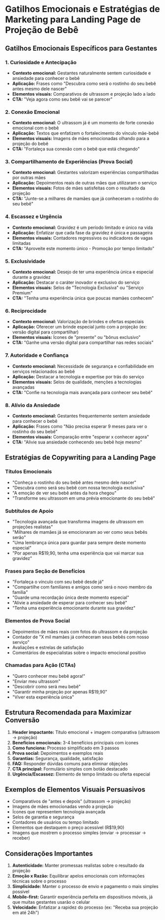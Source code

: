 # Gatilhos Emocionais e Estratégias de Marketing para Landing Page de Projeção de Bebê

## Gatilhos Emocionais Específicos para Gestantes

### 1. Curiosidade e Antecipação
- **Contexto emocional:** Gestantes naturalmente sentem curiosidade e ansiedade para conhecer o bebê
- **Aplicação:** Frases como "Descubra como será o rostinho do seu bebê antes mesmo dele nascer"
- **Elementos visuais:** Comparativos de ultrassom e projeção lado a lado
- **CTA:** "Veja agora como seu bebê vai se parecer"

### 2. Conexão Emocional
- **Contexto emocional:** O ultrassom já é um momento de forte conexão emocional com o bebê
- **Aplicação:** Textos que enfatizem o fortalecimento do vínculo mãe-bebê
- **Elementos visuais:** Imagens de mães emocionadas olhando para a projeção do bebê
- **CTA:** "Fortaleça sua conexão com o bebê que está chegando"

### 3. Compartilhamento de Experiências (Prova Social)
- **Contexto emocional:** Gestantes valorizam experiências compartilhadas por outras mães
- **Aplicação:** Depoimentos reais de outras mães que utilizaram o serviço
- **Elementos visuais:** Fotos de mães satisfeitas com o resultado da projeção
- **CTA:** "Junte-se a milhares de mamães que já conheceram o rostinho do seu bebê"

### 4. Escassez e Urgência
- **Contexto emocional:** Gravidez é um período limitado e único na vida
- **Aplicação:** Enfatizar que cada fase da gravidez é única e passageira
- **Elementos visuais:** Contadores regressivos ou indicadores de vagas limitadas
- **CTA:** "Aproveite este momento único - Promoção por tempo limitado"

### 5. Exclusividade
- **Contexto emocional:** Desejo de ter uma experiência única e especial durante a gravidez
- **Aplicação:** Destacar o caráter inovador e exclusivo do serviço
- **Elementos visuais:** Selos de "Tecnologia Exclusiva" ou "Serviço Premium"
- **CTA:** "Tenha uma experiência única que poucas mamães conhecem"

### 6. Reciprocidade
- **Contexto emocional:** Valorização de brindes e ofertas especiais
- **Aplicação:** Oferecer um brinde especial junto com a projeção (ex: versão digital para compartilhar)
- **Elementos visuais:** Ícones de "presente" ou "bônus exclusivo"
- **CTA:** "Ganhe uma versão digital para compartilhar nas redes sociais"

### 7. Autoridade e Confiança
- **Contexto emocional:** Necessidade de segurança e confiabilidade em serviços relacionados ao bebê
- **Aplicação:** Destacar a tecnologia e expertise por trás do serviço
- **Elementos visuais:** Selos de qualidade, menções a tecnologias avançadas
- **CTA:** "Confie na tecnologia mais avançada para conhecer seu bebê"

### 8. Alívio da Ansiedade
- **Contexto emocional:** Gestantes frequentemente sentem ansiedade para conhecer o bebê
- **Aplicação:** Frases como "Não precisa esperar 9 meses para ver o rostinho do seu bebê"
- **Elementos visuais:** Comparação entre "esperar x conhecer agora"
- **CTA:** "Alivie sua ansiedade conhecendo seu bebê hoje mesmo"

## Estratégias de Copywriting para a Landing Page

### Títulos Emocionais
- "Conheça o rostinho do seu bebê antes mesmo dele nascer"
- "Descubra como será seu bebê com nossa tecnologia exclusiva"
- "A emoção de ver seu bebê antes da hora chegou"
- "Transforme seu ultrassom em uma prévia emocionante do seu bebê"

### Subtítulos de Apoio
- "Tecnologia avançada que transforma imagens de ultrassom em projeções realistas"
- "Milhares de mamães já se emocionaram ao ver como seus bebês serão"
- "Uma lembrança única para guardar para sempre deste momento especial"
- "Por apenas R$19,90, tenha uma experiência que vai marcar sua gravidez"

### Frases para Seção de Benefícios
- "Fortaleça o vínculo com seu bebê desde já"
- "Compartilhe com familiares e amigos como será o novo membro da família"
- "Guarde uma recordação única deste momento especial"
- "Alivie a ansiedade de esperar para conhecer seu bebê"
- "Tenha uma experiência emocionante durante sua gravidez"

### Elementos de Prova Social
- Depoimentos de mães reais com fotos do ultrassom e da projeção
- Contador de "X mil mamães já conheceram seus bebês com nosso serviço"
- Avaliações e estrelas de satisfação
- Comentários de especialistas sobre o impacto emocional positivo

### Chamadas para Ação (CTAs)
- "Quero conhecer meu bebê agora!"
- "Enviar meu ultrassom"
- "Descobrir como será meu bebê"
- "Garantir minha projeção por apenas R$19,90"
- "Viver esta experiência única"

## Estrutura Recomendada para Maximizar Conversão

1. **Header impactante:** Título emocional + imagem comparativa (ultrassom → projeção)
2. **Benefícios emocionais:** 3-4 benefícios principais com ícones
3. **Como funciona:** Processo simplificado em 3 passos
4. **Prova social:** Depoimentos e exemplos reais
5. **Garantias:** Segurança, qualidade, satisfação
6. **FAQ:** Responder dúvidas comuns para eliminar objeções
7. **CTA principal:** Formulário simples com botão destacado
8. **Urgência/Escassez:** Elemento de tempo limitado ou oferta especial

## Exemplos de Elementos Visuais Persuasivos

- Comparativos de "antes e depois" (ultrassom → projeção)
- Imagens de mães emocionadas vendo a projeção
- Ícones que representem tecnologia avançada
- Selos de garantia e segurança
- Contadores de usuários ou tempo limitado
- Elementos que destaquem o preço acessível (R$19,90)
- Imagens que mostrem o processo simples (enviar → processar → receber)

## Considerações Importantes

1. **Autenticidade:** Manter promessas realistas sobre o resultado da projeção
2. **Emoção x Razão:** Equilibrar apelos emocionais com informações técnicas sobre o processo
3. **Simplicidade:** Manter o processo de envio e pagamento o mais simples possível
4. **Mobile-first:** Garantir experiência perfeita em dispositivos móveis, já que muitas gestantes usarão o celular
5. **Velocidade:** Enfatizar a rapidez do processo (ex: "Receba sua projeção em até 24h")
